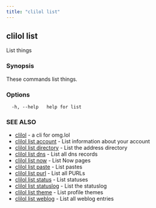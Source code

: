 ```yaml
---
title: "clilol list"
---
```

## clilol list

List things

### Synopsis

These commands list things.

### Options

```
  -h, --help   help for list
```

### SEE ALSO

* [clilol](clilol.md)	 - a cli for omg.lol
* [clilol list account](clilol_list_account.md)	 - List information about your account
* [clilol list directory](clilol_list_directory.md)	 - List the address directory
* [clilol list dns](clilol_list_dns.md)	 - List all dns records
* [clilol list now](clilol_list_now.md)	 - List Now pages
* [clilol list paste](clilol_list_paste.md)	 - List pastes
* [clilol list purl](clilol_list_purl.md)	 - List all PURLs
* [clilol list status](clilol_list_status.md)	 - List statuses
* [clilol list statuslog](clilol_list_statuslog.md)	 - List the statuslog
* [clilol list theme](clilol_list_theme.md)	 - List profile themes
* [clilol list weblog](clilol_list_weblog.md)	 - List all weblog entries

